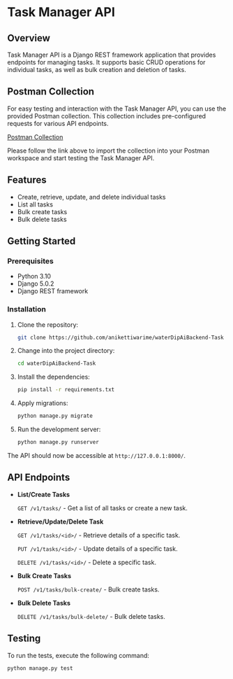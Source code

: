 # Task Manager API

## Overview

Task Manager API is a Django REST framework application that provides endpoints for managing tasks.
It supports basic CRUD operations for individual tasks, as well as bulk creation and deletion of tasks.

## Postman Collection

For easy testing and interaction with the Task Manager API, you can use the provided Postman collection. 
This collection includes pre-configured requests for various API endpoints.

[Postman Collection](https://www.postman.com/anikettiwarime/workspace/water-dip-ai-backend-assignment/collection/22930511-0f26c3a0-2345-422a-8979-1634aec465c0?action=share&creator=22930511)

Please follow the link above to import the collection into your Postman workspace and start testing the Task Manager API.

## Features

- Create, retrieve, update, and delete individual tasks
- List all tasks
- Bulk create tasks
- Bulk delete tasks

## Getting Started

### Prerequisites

- Python 3.10
- Django 5.0.2
- Django REST framework

### Installation

1. Clone the repository:

    ```bash
    git clone https://github.com/anikettiwarime/waterDipAiBackend-Task
    ```

2. Change into the project directory:

    ```bash
    cd waterDipAiBackend-Task
    ```

3. Install the dependencies:

    ```bash
    pip install -r requirements.txt
    ```

4. Apply migrations:

    ```bash
    python manage.py migrate
    ```

5. Run the development server:

    ```bash
    python manage.py runserver
    ```

The API should now be accessible at `http://127.0.0.1:8000/`.

## API Endpoints

- **List/Create Tasks**

    `GET /v1/tasks/` - Get a list of all tasks or create a new task.

- **Retrieve/Update/Delete Task**

    `GET /v1/tasks/<id>/` - Retrieve details of a specific task.

    `PUT /v1/tasks/<id>/` - Update details of a specific task.

    `DELETE /v1/tasks/<id>/` - Delete a specific task.

- **Bulk Create Tasks**

    `POST /v1/tasks/bulk-create/` - Bulk create tasks.

- **Bulk Delete Tasks**

    `DELETE /v1/tasks/bulk-delete/` - Bulk delete tasks.

## Testing

To run the tests, execute the following command:

```bash
python manage.py test
```

